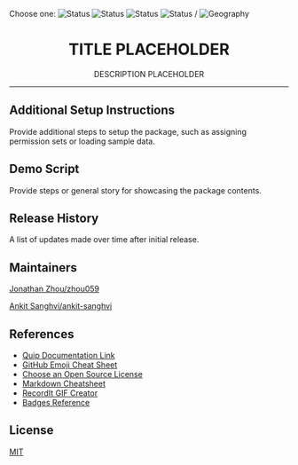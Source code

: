 Choose one: ![Status](https://img.shields.io/badge/status-In%20Development-yellow)
![Status](https://img.shields.io/badge/status-Beta-yellowgreen)
![Status](https://img.shields.io/badge/status-Complete-green)
![Status](https://img.shields.io/badge/status-Archived-red) / 
![Geography](https://img.shields.io/badge/Geography-US-blue)

<h1 align="center">TITLE PLACEHOLDER</h1>
<p align="center">DESCRIPTION PLACEHOLDER</p>

<!-- Sections below are Optional -->

---

## Additional Setup Instructions

Provide additional steps to setup the package, such as assigning permission sets or loading sample data. 

## Demo Script

Provide steps or general story for showcasing the package contents.

## Release History

A list of updates made over time after initial release. 

## Maintainers
[Jonathan Zhou/zhou059](https://github.com/zhou059)

[Ankit Sanghvi/ankit-sanghvi](https://github.com/ankit-sanghvi)

## References
* [Quip Documentation Link](https://quip.com)
* [GitHub Emoji Cheat Sheet](https://www.webpagefx.com/tools/emoji-cheat-sheet)
* [Choose an Open Source License](https://choosealicense.com)
* [Markdown Cheatsheet](https://github.com/adam-p/markdown-here/wiki/Markdown-Cheatsheet)
* [RecordIt GIF Creator](https://recordit.co/)
* [Badges Reference](https://github.com/badges/shields/blob/master/README.md)

## License
[MIT](LICENSE)
